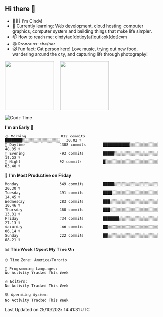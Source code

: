 ## Hi there 👋

<!--
**xinyue296/xinyue296** is a ✨ _special_ ✨ repository because its `README.md` (this file) appears on your GitHub profile.

Here are some ideas to get you started:

- 🔭 I’m currently working on ...
- 🌱 I’m currently learning ...
- 👯 I’m looking to collaborate on ...
- 🤔 I’m looking for help with ...
- 💬 Ask me about ...
- 📫 How to reach me: ...
- 😄 Pronouns: ...
- ⚡ Fun fact: ...
-->
- 👩🏻‍💻 I'm Cindy!
- 🌱 Currently learning: Web development, cloud hosting, computer graphics, computer system and building things that make life simpler.
- 📫 How to reach me: cindytao[dot]xy[at]outlook[dot]com
- 😄 Pronouns: she/her
- 🐱 Fun fact: Cat person here! Love music, trying out new food, wandering around the city, and capturing life through photography!

<!--Github Status: start-->
<div align="left">
  <img height="160em" src="https://github-readme-stats-topaz-two-25.vercel.app/api?username=xinyue296&theme=react&show_icons=true&count_private=true&include_orgs=true&hide=contribs,issues" />
    &nbsp;&nbsp;&nbsp;
  <img height="160em" src="https://github-readme-stats-cindy-taos-projects.vercel.app/api/top-langs/?username=xinyue296&theme=react&count_private=true&include_orgs=true&layout=compact" />
</div>
<!-- Github Status: end-->

<!--START_SECTION:waka-->
![Code Time](http://img.shields.io/badge/Code%20Time-294%20hrs%2036%20mins-blue)

**I'm an Early 🐤** 

```text
🌞 Morning                812 commits         ████████░░░░░░░░░░░░░░░░░   30.02 % 
🌆 Daytime                1308 commits        ████████████░░░░░░░░░░░░░   48.35 % 
🌃 Evening                493 commits         █████░░░░░░░░░░░░░░░░░░░░   18.23 % 
🌙 Night                  92 commits          █░░░░░░░░░░░░░░░░░░░░░░░░   03.40 % 
```
📅 **I'm Most Productive on Friday** 

```text
Monday                   549 commits         █████░░░░░░░░░░░░░░░░░░░░   20.30 % 
Tuesday                  391 commits         ████░░░░░░░░░░░░░░░░░░░░░   14.45 % 
Wednesday                283 commits         ███░░░░░░░░░░░░░░░░░░░░░░   10.46 % 
Thursday                 360 commits         ███░░░░░░░░░░░░░░░░░░░░░░   13.31 % 
Friday                   734 commits         ███████░░░░░░░░░░░░░░░░░░   27.13 % 
Saturday                 166 commits         ██░░░░░░░░░░░░░░░░░░░░░░░   06.14 % 
Sunday                   222 commits         ██░░░░░░░░░░░░░░░░░░░░░░░   08.21 % 
```


📊 **This Week I Spent My Time On** 

```text
🕑︎ Time Zone: America/Toronto

💬 Programming Languages: 
No Activity Tracked This Week

🔥 Editors: 
No Activity Tracked This Week

💻 Operating System: 
No Activity Tracked This Week
```


 Last Updated on 25/10/2025 14:41:31 UTC
<!--END_SECTION:waka-->
